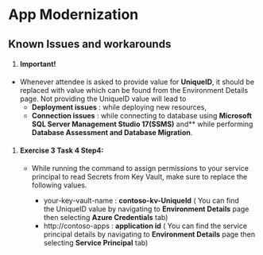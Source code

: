 # App Modernization

## Known Issues and workarounds 

1. #### Important!

  - Whenever attendee is asked to provide value for **UniqueID**, it should be replaced with value which can be found from the Environment Details page. Not providing the UniqueID value will lead to 
      - **Deployment issues** : while deploying new resources, 
      - **Connection issues** : while connecting to database using **Microsoft SQL Server Management Studio 17(SSMS)** and** while performing **Database Assessment and Database Migration**. 

1. #### Exercise 3 Task 4 Step4:

   - While running the command to assign permissions to your service principal to read Secrets from Key Vault, make sure to replace the following values.
   
      - your-key-vault-name : **contoso-kv-UniqueId** ( You can find the UniqueID value by navigating to **Environment Details** page then selecting **Azure Credentials** tab)
      - http://contoso-apps :  **application id** ( You can find the service principal details by navigating to **Environment Details** page then selecting **Service Principal** tab)
